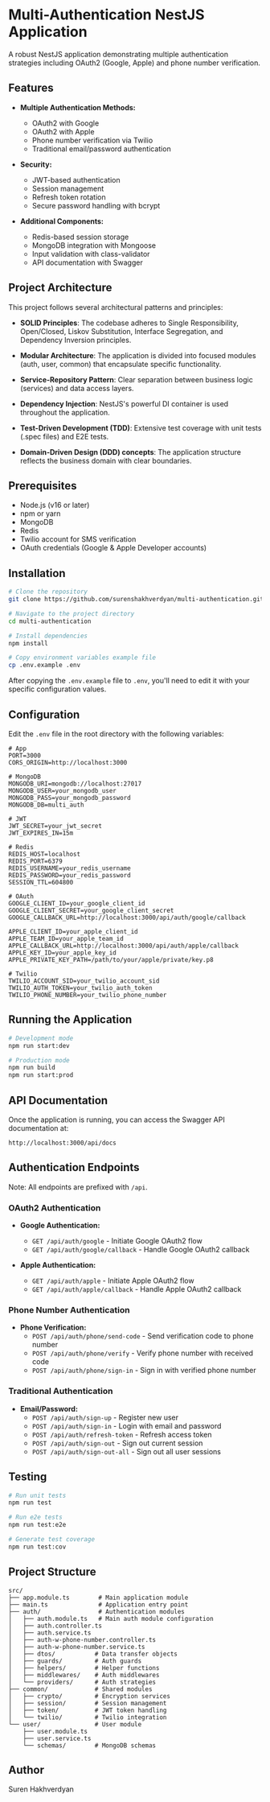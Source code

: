 # Multi-Authentication NestJS Application

A robust NestJS application demonstrating multiple authentication strategies including OAuth2 (Google, Apple) and phone number verification.

## Features

- **Multiple Authentication Methods:**
  - OAuth2 with Google
  - OAuth2 with Apple
  - Phone number verification via Twilio
  - Traditional email/password authentication

- **Security:**
  - JWT-based authentication
  - Session management
  - Refresh token rotation
  - Secure password handling with bcrypt

- **Additional Components:**
  - Redis-based session storage
  - MongoDB integration with Mongoose
  - Input validation with class-validator
  - API documentation with Swagger

## Project Architecture

This project follows several architectural patterns and principles:

- **SOLID Principles**: The codebase adheres to Single Responsibility, Open/Closed, Liskov Substitution, Interface Segregation, and Dependency Inversion principles.

- **Modular Architecture**: The application is divided into focused modules (auth, user, common) that encapsulate specific functionality.

- **Service-Repository Pattern**: Clear separation between business logic (services) and data access layers.

- **Dependency Injection**: NestJS's powerful DI container is used throughout the application.

- **Test-Driven Development (TDD)**: Extensive test coverage with unit tests (.spec files) and E2E tests.

- **Domain-Driven Design (DDD) concepts**: The application structure reflects the business domain with clear boundaries.

## Prerequisites

- Node.js (v16 or later)
- npm or yarn
- MongoDB
- Redis
- Twilio account for SMS verification
- OAuth credentials (Google & Apple Developer accounts)

## Installation

```bash
# Clone the repository
git clone https://github.com/surenshakhverdyan/multi-authentication.git

# Navigate to the project directory
cd multi-authentication

# Install dependencies
npm install

# Copy environment variables example file
cp .env.example .env
```

After copying the `.env.example` file to `.env`, you'll need to edit it with your specific configuration values.

## Configuration

Edit the `.env` file in the root directory with the following variables:

```env
# App
PORT=3000
CORS_ORIGIN=http://localhost:3000

# MongoDB
MONGODB_URI=mongodb://localhost:27017
MONGODB_USER=your_mongodb_user
MONGODB_PASS=your_mongodb_password
MONGODB_DB=multi_auth

# JWT
JWT_SECRET=your_jwt_secret
JWT_EXPIRES_IN=15m

# Redis
REDIS_HOST=localhost
REDIS_PORT=6379
REDIS_USERNAME=your_redis_username
REDIS_PASSWORD=your_redis_password
SESSION_TTL=604800

# OAuth
GOOGLE_CLIENT_ID=your_google_client_id
GOOGLE_CLIENT_SECRET=your_google_client_secret
GOOGLE_CALLBACK_URL=http://localhost:3000/api/auth/google/callback

APPLE_CLIENT_ID=your_apple_client_id
APPLE_TEAM_ID=your_apple_team_id
APPLE_CALLBACK_URL=http://localhost:3000/api/auth/apple/callback
APPLE_KEY_ID=your_apple_key_id
APPLE_PRIVATE_KEY_PATH=/path/to/your/apple/private/key.p8

# Twilio
TWILIO_ACCOUNT_SID=your_twilio_account_sid
TWILIO_AUTH_TOKEN=your_twilio_auth_token
TWILIO_PHONE_NUMBER=your_twilio_phone_number
```

## Running the Application

```bash
# Development mode
npm run start:dev

# Production mode
npm run build
npm run start:prod
```

## API Documentation

Once the application is running, you can access the Swagger API documentation at:

```
http://localhost:3000/api/docs
```

## Authentication Endpoints

Note: All endpoints are prefixed with `/api`.

### OAuth2 Authentication

- **Google Authentication:**
  - `GET /api/auth/google` - Initiate Google OAuth2 flow
  - `GET /api/auth/google/callback` - Handle Google OAuth2 callback

- **Apple Authentication:**
  - `GET /api/auth/apple` - Initiate Apple OAuth2 flow
  - `GET /api/auth/apple/callback` - Handle Apple OAuth2 callback

### Phone Number Authentication

- **Phone Verification:**
  - `POST /api/auth/phone/send-code` - Send verification code to phone number
  - `POST /api/auth/phone/verify` - Verify phone number with received code
  - `POST /api/auth/phone/sign-in` - Sign in with verified phone number

### Traditional Authentication

- **Email/Password:**
  - `POST /api/auth/sign-up` - Register new user
  - `POST /api/auth/sign-in` - Login with email and password
  - `POST /api/auth/refresh-token` - Refresh access token
  - `POST /api/auth/sign-out` - Sign out current session
  - `POST /api/auth/sign-out-all` - Sign out all user sessions

## Testing

```bash
# Run unit tests
npm run test

# Run e2e tests
npm run test:e2e

# Generate test coverage
npm run test:cov
```

## Project Structure

```
src/
├── app.module.ts        # Main application module
├── main.ts              # Application entry point
├── auth/                # Authentication modules
│   ├── auth.module.ts   # Main auth module configuration
│   ├── auth.controller.ts
│   ├── auth.service.ts
│   ├── auth-w-phone-number.controller.ts
│   ├── auth-w-phone-number.service.ts
│   ├── dtos/           # Data transfer objects
│   ├── guards/         # Auth guards
│   ├── helpers/        # Helper functions
│   ├── middlewares/    # Auth middlewares
│   └── providers/      # Auth strategies
├── common/             # Shared modules
│   ├── crypto/         # Encryption services
│   ├── session/        # Session management
│   ├── token/          # JWT token handling
│   └── twilio/         # Twilio integration
└── user/               # User module
    ├── user.module.ts
    ├── user.service.ts
    └── schemas/        # MongoDB schemas
```

## Author

Suren Hakhverdyan
